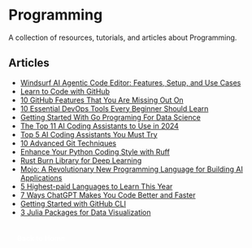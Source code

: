 # Programming

A collection of resources, tutorials, and articles about Programming.

## Articles

- [Windsurf AI Agentic Code Editor: Features, Setup, and Use Cases](https://www.datacamp.com/tutorial/windsurf-ai-agentic-code-editor)
- [Learn to Code with GitHub](https://www.kdnuggets.com/learn-to-code-github) 
- [10 GitHub Features That You Are Missing Out On](https://www.kdnuggets.com/10-github-features-that-you-are-missing-out-on)
- [10 Essential DevOps Tools Every Beginner Should Learn](https://www.kdnuggets.com/10-essential-devops-tools-every-beginner-should-learn) 
- [Getting Started With Go Programing For Data Science ](https://www.kdnuggets.com/getting-started-with-go-programing-for-data-science)
- [The Top 11 AI Coding Assistants to Use in 2024](https://www.datacamp.com/blog/best-ai-coding-assistants) 
- [Top 5 AI Coding Assistants You Must Try](https://www.kdnuggets.com/top-5-ai-coding-assistants-you-must-try)
- [10 Advanced Git Techniques](https://www.kdnuggets.com/10-advanced-git-techniques) 
- [Enhance Your Python Coding Style with Ruff](https://www.kdnuggets.com/enhance-your-python-coding-style-with-ruff)
- [Rust Burn Library for Deep Learning](https://www.kdnuggets.com/rust-burn-library-for-deep-learning) 
- [Mojo: A Revolutionary New Programming Language for Building AI Applications](https://www.datacamp.com/tutorial/mojo-language-the-new-programming-language-for-ai)
- [5 Highest-paid Languages to Learn This Year](https://www.kdnuggets.com/2023/07/5-highestpaid-languages-learn-year.html) 
- [7 Ways ChatGPT Makes You Code Better and Faster](https://www.kdnuggets.com/2023/06/7-ways-chatgpt-makes-code-better-faster.html)
- [Getting Started with GitHub CLI](https://www.kdnuggets.com/2023/03/getting-started-github-cli.html) 
- [3 Julia Packages for Data Visualization](https://www.kdnuggets.com/2023/02/3-julia-packages-data-visualization.html)

<a href="/" class="button" style="display: flex; align-items: center; justify-content: center; padding: 4px 12px; width: max-content; background: var(--primary-color); color: white; text-decoration: none; border-radius: 4px; margin-top: 30px; font-weight: bold; font-size: 1em; transition: transform 0.2s ease;"><i class="fas fa-home"></i><span style="margin-left: 5px;">Back to Home</span></a>

